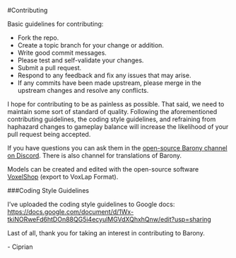 #Contributing

Basic guidelines for contributing:
 * Fork the repo.
 * Create a topic branch for your change or addition.
 * Write good commit messages.
 * Please test and self-validate your changes.
 * Submit a pull request.
 * Respond to any feedback and fix any issues that may arise.
 * If any commits have been made upstream, please merge in the upstream changes and resolve any conflicts.


I hope for contributing to be as painless as possible. That said, we need to maintain some sort of standard of quality.
Following the aforementioned contributing guidelines, the coding style guidelines, and refraining from haphazard changes to gameplay balance will increase the likelihood of your pull request being accepted.

If you have questions you can ask them in the [open-source Barony channel on Discord](https://discord.gg/xPEfdWB).
There is also channel for translations of Barony.

Models can be created and edited with the open-source software [VoxelShop](https://blackflux.com/node/11) (export to VoxLap Format).

###Coding Style Guidelines

I’ve uploaded the coding style guidelines to Google docs: https://docs.google.com/document/d/1Wx-tkiNORweFd6htDOn88QG5i4ecyulMGVdXQhxhQnw/edit?usp=sharing

Last of all, thank you for taking an interest in contributing to Barony.

\- Ciprian
